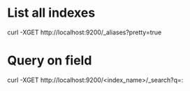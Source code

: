 # List all indexes

curl -XGET http://localhost:9200/_aliases?pretty=true

# Query on field

curl -XGET http://localhost:9200/<index_name>/_search?q=<fieldName>:<fieldValue>

